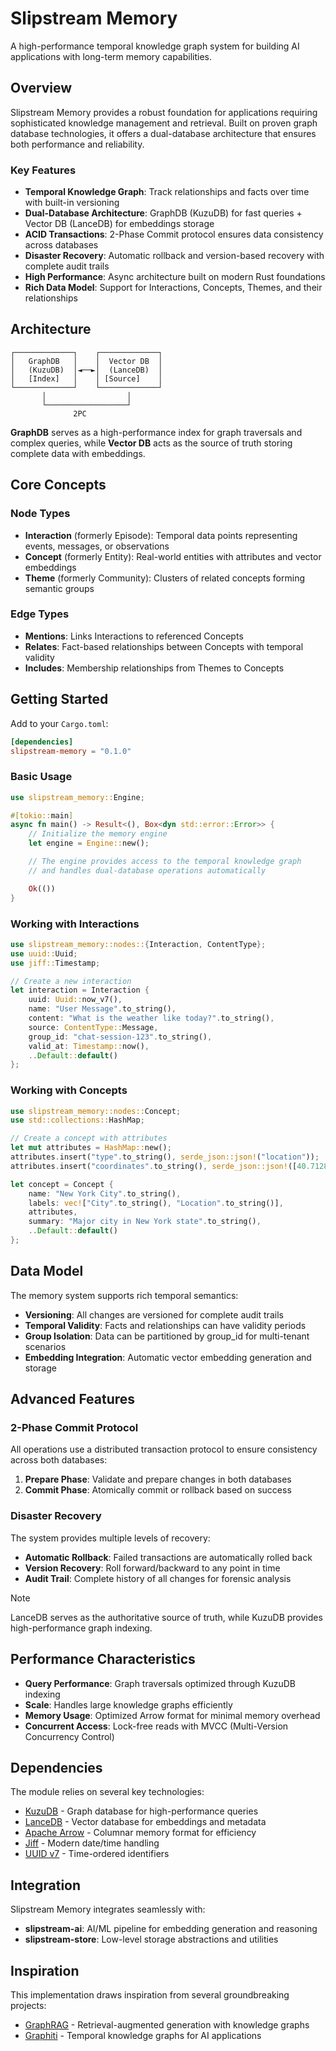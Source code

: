 # Slipstream Memory

A high-performance temporal knowledge graph system for building AI applications with long-term memory capabilities.

## Overview

Slipstream Memory provides a robust foundation for applications requiring sophisticated knowledge management and retrieval. Built on proven graph database technologies, it offers a dual-database architecture that ensures both performance and reliability.

### Key Features

- **Temporal Knowledge Graph**: Track relationships and facts over time with built-in versioning
- **Dual-Database Architecture**: GraphDB (KuzuDB) for fast queries + Vector DB (LanceDB) for embeddings storage
- **ACID Transactions**: 2-Phase Commit protocol ensures data consistency across databases
- **Disaster Recovery**: Automatic rollback and version-based recovery with complete audit trails
- **High Performance**: Async architecture built on modern Rust foundations
- **Rich Data Model**: Support for Interactions, Concepts, Themes, and their relationships

## Architecture

```
┌─────────────┐    ┌─────────────┐
│   GraphDB   │    │  Vector DB  │
│   (KuzuDB)  │◄──►│  (LanceDB)  │
│   [Index]   │    │ [Source]    │
└─────────────┘    └─────────────┘
       │                  │
       └──────────────────┘
              2PC
```

**GraphDB** serves as a high-performance index for graph traversals and complex queries, while **Vector DB** acts as the source of truth storing complete data with embeddings.

## Core Concepts

### Node Types

- **Interaction** (formerly Episode): Temporal data points representing events, messages, or observations
- **Concept** (formerly Entity): Real-world entities with attributes and vector embeddings
- **Theme** (formerly Community): Clusters of related concepts forming semantic groups

### Edge Types

- **Mentions**: Links Interactions to referenced Concepts
- **Relates**: Fact-based relationships between Concepts with temporal validity
- **Includes**: Membership relationships from Themes to Concepts

## Getting Started

Add to your `Cargo.toml`:

```toml
[dependencies]
slipstream-memory = "0.1.0"
```

### Basic Usage

```rust
use slipstream_memory::Engine;

#[tokio::main]
async fn main() -> Result<(), Box<dyn std::error::Error>> {
    // Initialize the memory engine
    let engine = Engine::new();

    // The engine provides access to the temporal knowledge graph
    // and handles dual-database operations automatically

    Ok(())
}
```

### Working with Interactions

```rust
use slipstream_memory::nodes::{Interaction, ContentType};
use uuid::Uuid;
use jiff::Timestamp;

// Create a new interaction
let interaction = Interaction {
    uuid: Uuid::now_v7(),
    name: "User Message".to_string(),
    content: "What is the weather like today?".to_string(),
    source: ContentType::Message,
    group_id: "chat-session-123".to_string(),
    valid_at: Timestamp::now(),
    ..Default::default()
};
```

### Working with Concepts

```rust
use slipstream_memory::nodes::Concept;
use std::collections::HashMap;

// Create a concept with attributes
let mut attributes = HashMap::new();
attributes.insert("type".to_string(), serde_json::json!("location"));
attributes.insert("coordinates".to_string(), serde_json::json!([40.7128, -74.0060]));

let concept = Concept {
    name: "New York City".to_string(),
    labels: vec!["City".to_string(), "Location".to_string()],
    attributes,
    summary: "Major city in New York state".to_string(),
    ..Default::default()
};
```

## Data Model

The memory system supports rich temporal semantics:

- **Versioning**: All changes are versioned for complete audit trails
- **Temporal Validity**: Facts and relationships can have validity periods
- **Group Isolation**: Data can be partitioned by group_id for multi-tenant scenarios
- **Embedding Integration**: Automatic vector embedding generation and storage

## Advanced Features

### 2-Phase Commit Protocol

All operations use a distributed transaction protocol to ensure consistency across both databases:

1. **Prepare Phase**: Validate and prepare changes in both databases
2. **Commit Phase**: Atomically commit or rollback based on success

### Disaster Recovery

The system provides multiple levels of recovery:

- **Automatic Rollback**: Failed transactions are automatically rolled back
- **Version Recovery**: Roll forward/backward to any point in time
- **Audit Trail**: Complete history of all changes for forensic analysis

> [!NOTE]
> LanceDB serves as the authoritative source of truth, while KuzuDB provides high-performance graph indexing.

## Performance Characteristics

- **Query Performance**: Graph traversals optimized through KuzuDB indexing
- **Scale**: Handles large knowledge graphs efficiently
- **Memory Usage**: Optimized Arrow format for minimal memory overhead
- **Concurrent Access**: Lock-free reads with MVCC (Multi-Version Concurrency Control)

## Dependencies

The module relies on several key technologies:

- [KuzuDB](https://github.com/kuzudb/kuzu) - Graph database for high-performance queries
- [LanceDB](https://github.com/lancedb/lancedb) - Vector database for embeddings and metadata
- [Apache Arrow](https://arrow.apache.org/) - Columnar memory format for efficiency
- [Jiff](https://github.com/BurntSushi/jiff) - Modern date/time handling
- [UUID v7](https://uuid7.com/) - Time-ordered identifiers

## Integration

Slipstream Memory integrates seamlessly with:

- **slipstream-ai**: AI/ML pipeline for embedding generation and reasoning
- **slipstream-store**: Low-level storage abstractions and utilities

## Inspiration

This implementation draws inspiration from several groundbreaking projects:

- [GraphRAG](https://www.falkordb.com/blog/what-is-graphrag/) - Retrieval-augmented generation with knowledge graphs
- [Graphiti](https://github.com/getzep/graphiti) - Temporal knowledge graphs for AI applications
